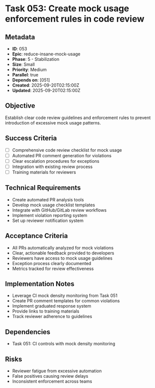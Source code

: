 # Task 053: Create mock usage enforcement rules in code review

## Metadata

- **ID**: 053
- **Epic**: reduce-insane-mock-usage
- **Phase**: 5 - Stabilization
- **Size**: Small
- **Priority**: Medium
- **Parallel**: true
- **Depends on**: [051]
- **Created**: 2025-09-20T02:15:00Z
- **Updated**: 2025-09-20T02:15:00Z

## Objective

Establish clear code review guidelines and enforcement rules to prevent
introduction of excessive mock usage patterns.

## Success Criteria

- [ ] Comprehensive code review checklist for mock usage
- [ ] Automated PR comment generation for violations
- [ ] Clear escalation procedures for exceptions
- [ ] Integration with existing review process
- [ ] Training materials for reviewers

## Technical Requirements

- Create automated PR analysis tools
- Develop mock usage checklist templates
- Integrate with GitHub/GitLab review workflows
- Implement violation reporting system
- Set up reviewer notification system

## Acceptance Criteria

- All PRs automatically analyzed for mock violations
- Clear, actionable feedback provided to developers
- Reviewers have access to mock usage guidelines
- Exception process clearly documented
- Metrics tracked for review effectiveness

## Implementation Notes

- Leverage CI mock density monitoring from Task 051
- Create PR comment templates for common violations
- Implement graduated response system
- Provide links to training materials
- Track reviewer adherence to guidelines

## Dependencies

- Task 051: CI controls with mock density monitoring

## Risks

- Reviewer fatigue from excessive automation
- False positives causing review delays
- Inconsistent enforcement across teams

